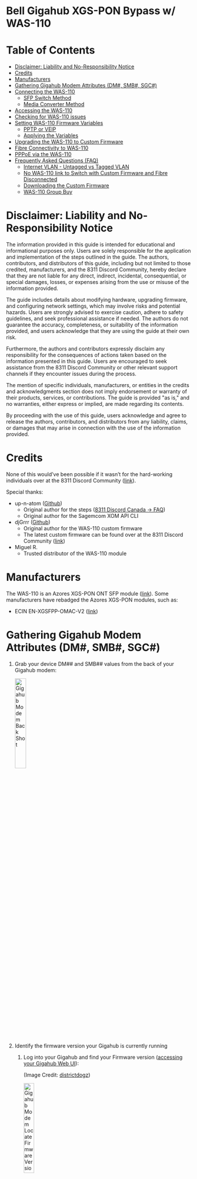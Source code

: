 # Bell Gigahub XGS-PON Bypass w/ WAS-110

<!-- Table of Contents -->

# Table of Contents

- [Disclaimer: Liability and No-Responsibility Notice](#disclaimer-liability-and-no-responsibility-notice)
- [Credits](#credits)
- [Manufacturers](#manufacturers)
- [Gathering Gigahub Modem Attributes (DM#, SMB#, SGC#)](#gathering-gigahub-modem-attributes-dm-smb-sgc)
- [Connecting the WAS-110](#connecting-the-was-110)
  - [SFP Switch Method](#sfp-switch-method)
  - [Media Converter Method](#media-converter-method)
- [Accessing the WAS-110](#accessing-the-was-110)
- [Checking for WAS-110 issues](#checking-for-was-110-issues)
- [Setting WAS-110 Firmware Variables](#setting-was-110-firmware-variables)
  - [PPTP or VEIP](#pptp-or-veip)
  - [Applying the Variables](#applying-the-variables)
- [Upgrading the WAS-110 to Custom Firmware](#upgrading-the-was-110-to-custom-firmware)
- [Fibre Connectivity to WAS-110](#fibre-connectivity-to-was-110)
- [PPPoE via the WAS-110](#pppoe-via-the-was-110)
- [Frequently Asked Questions (FAQ)](#frequently-asked-questions-faq)
  - [Internet VLAN - Untagged vs Tagged VLAN](#internet-vlan---untagged-vs-tagged-vlan)
  - [No WAS-110 link to Switch with Custom Firmware and Fibre Disconnected](#no-was-110-link-to-switch-with-custom-firmware-and-fibre-disconnected)
  - [Downloading the Custom Firmware](#downloading-the-custom-firmware)
  - [WAS-110 Group Buy](#was-110-group-buy)

# Disclaimer: Liability and No-Responsibility Notice

The information provided in this guide is intended for educational and informational purposes only. Users are solely responsible for the
application and implementation of the steps outlined in the guide. The authors, contributors, and distributors of this guide, including but not
limited to those credited, manufacturers, and the 8311 Discord Community, hereby declare that they are not liable for any direct, indirect,
incidental, consequential, or special damages, losses, or expenses arising from the use or misuse of the information provided.

The guide includes details about modifying hardware, upgrading firmware, and configuring network settings, which may involve risks and
potential hazards. Users are strongly advised to exercise caution, adhere to safety guidelines, and seek professional assistance if needed.
The authors do not guarantee the accuracy, completeness, or suitability of the information provided, and users acknowledge that they are
using the guide at their own risk.

Furthermore, the authors and contributors expressly disclaim any responsibility for the consequences of actions taken based on the
information presented in this guide. Users are encouraged to seek assistance from the 8311 Discord Community or other relevant support
channels if they encounter issues during the process.

The mention of specific individuals, manufacturers, or entities in the credits and acknowledgments section does not imply endorsement or
warranty of their products, services, or contributions. The guide is provided "as is," and no warranties, either express or implied, are made
regarding its contents.

By proceeding with the use of this guide, users acknowledge and agree to release the authors, contributors, and distributors from any
liability, claims, or damages that may arise in connection with the use of the information provided.

# Credits

None of this would’ve been possible if it wasn’t for the hard-working individuals over at the 8311 Discord Community ([link](https://discord.com/servers/8311-886329492438671420)).

Special thanks:

- up-n-atom ([Github](https://github.com/up-n-atom))
  - Original author for the steps ([8311 Discord Canada → FAQ](https://discord.com/channels/886329492438671420/1034609993451847680))
  - Original author for the Sagemcom XOM API CLI
- djGrrr ([Github](https://github.com/djGrrr))
  - Original author for the WAS-110 custom firmware
  - The latest custom firmware can be found over at the 8311 Discord Community ([link](https://discord.com/channels/886329492438671420/1162279893388759122/1178570504496496692))
- Miguel R.
  - Trusted distributor of the WAS-110 module

# Manufacturers

The WAS-110 is an Azores XGS-PON ONT SFP module ([link](https://azoresnetworks.com/product/pon-cpe-65.html)). Some manufacturers have rebadged the Azores XGS-PON modules, such
as:

- ECIN EN-XGSFPP-OMAC-V2 ([link](https://ecin.ca/custom-xgs-pon-sfp-stick-module-xgspon-ont-w-t-mac-function-mounted-on-sfp-package/))

# Gathering Gigahub Modem Attributes (DM#, SMB#, SGC#)

1. Grab your device DM## and SMB## values from the back of your Gigahub modem:

   <a href="./doc-assets/images/gigahub-modem-back-shot.png" target="_blank">
    <img src="./doc-assets/images/gigahub-modem-back-shot.png" alt="Gigahub Modem Back Shot" width="25%"/>
   </a>

2. Identify the firmware version your Gigahub is currently running

   1. Log into your Gigahub and find your Firmware version ([accessing your Gigahub Web UI](https://forum.bell.ca/t5/Internet/Questions-about-GigaHub-modem-get-version-retrieve-password-won/m-p/22480/highlight/true#M6316)):

      (Image Credit: [districtdogz](https://discord.com/channels/886329492438671420/1136785888907632914/1182059889770635385))

       <a href="./doc-assets/images/gigahub-modem-locate-firmware-version.png" target="_blank">
           <img src="./doc-assets/images/gigahub-modem-locate-firmware-version.png" alt="Gigahub Modem Locate Firmware Version" width="25%"/>
       </a>

   2. Match your firmware version to the relative SGC# in the 8311 Discord channel ([link](https://discord.com/channels/886329492438671420/1162279893388759122/1178568978071818240))
      - Known firmware versions and their corresponding SGC#:
           <table>
               <thead>
                   <tr>
                       <th>Device</th>
                       <th>Version</th>
                       <th>SGC#</th>
                   </tr>
               </thead>
               <tbody>
                   <tr>
                       <td>Home Hub 4000</td>
                       <td>1.7.2</td>
                       <td>SGC821011A</td>
                   </tr>
                   <tr>
                       <td>Home Hub 4000</td>
                       <td>1.7.8.1</td>
                       <td>SGC8210140</td>
                   </tr>
                   <tr>
                       <td>Home Hub 4000</td>
                       <td>1.7.11</td>
                       <td>SGC8210154</td>
                   </tr>
                   <tr>
                       <td>Giga Hub</td>
                       <td>1.16.3</td>
                       <td>SGC830006E</td>
                   </tr>
                   <tr>
                       <td>Giga Hub</td>
                       <td>1.16.5</td>
                       <td>SGC830007C</td>
                   </tr>
                   <tr>
                       <td>Giga Hub</td>
                       <td>1.19.5.1</td>
                       <td>SGC83000C8</td>
                   </tr>
                   <tr>
                       <td>Giga Hub</td>
                       <td>1.19.5.4</td>
                       <td>SGC83000D0</td>
                   </tr>
                   <tr>
                       <td>Giga Hub</td>
                       <td>1.19.6</td>
                       <td>SGC83000DC</td>
                   </tr>
               </tbody>
           </table>

# Connecting the WAS-110

## Directly into SFP NIC Method

Plug the WAS-110 directly into your SFP NIC (e.g. Intel X520-DA2, Mellanox ConnectX-3, etc.) and set the host IP to 192.168.11.100/24.

## SFP Switch Method

Accessing the WAS-110 via a switch is possible if you have a 10G switch ready to go.

<!-- image reference to was-110-connectivty-via-switch.png -->
<a href="./doc-assets/images/was-110-connectivty-via-switch.png" target="_blank">
    <img src="./doc-assets/images/was-110-connectivty-via-switch.png" alt="WAS-110 Connectivity via Switch" width="50%"/>
</a>

Some switches require you to have the fibre connected to establish a link. After you have the custom firmware, you can setup the WAS-110
to link without fibre connected (see [FAQ](#frequently-asked-question-faq)).

## Media Converter Method

If you don’t have a switch or the switch is not linking with your WAS-110, a media converter will work instead.

<!-- image reference to was-110-connectivty-via-media-converter.png -->
<a href="./doc-assets/images/was-110-connectivty-via-media-converter.png" target="_blank">
    <img src="./doc-assets/images/was-110-connectivty-via-media-converter.png" alt="WAS-110 Connectivity via Media Converter" width="50%"/>
</a>

# Accessing the WAS-110

1. Confirm you can access the WAS-110 by pinging it from your client device/virtual machine:

   <a href="./doc-assets/images/was-110-access-ping-confirmation.png" target="_blank">
    <img src="./doc-assets/images/was-110-access-ping-confirmation.png" alt="WAS-110 Access Ping Confirmation" width="50%"/>
   </a>

2. Go to [http://192.168.11.1](http://192.168.11.1) login with `admin` and password `QsCg@7249#5281`:

   <a href="./doc-assets/images/was-110-access-web-ui.png" target="_blank">
    <img src="./doc-assets/images/was-110-access-web-ui.png" alt="WAS-110 Access Web UI" width="50%"/>
   </a>

3. Go to the Service tab and tick the box on SSH:

   <a href="./doc-assets/images/was-110-access-web-ui-ssh.png" target="_blank">
    <img src="./doc-assets/images/was-110-access-web-ui-ssh.png" alt="WAS-110 Access Web UI SSH" width="50%"/>
   </a>

4. Start up a terminal and SSH into the WAS-110 with login `root` and password `QpZm@4246#5753`:

   - Linux
     - `ssh -oHostKeyAlgorithms=+ssh-rsa -oPubkeyAcceptedKeyTypes=+ssh-rsa root@192.168.11.1`
   - Windows 11
     - `ssh root@192.168.11.1`

   <a href="./doc-assets/images/was-110-access-ssh-windows.png" target="_blank">
    <img src="./doc-assets/images/was-110-access-ssh-windows.png" alt="WAS-110 Access Web UI SSH" width="50%"/>
   </a>

   - If you had logged into the stick and it rebooted on you, you’ll have to clear your known_hosts file otherwise you’ll get an error since the WAS-110’s SSH RSA fingerprint key changes after every reboot.

# Checking for WAS-110 issues

Check for issues on the WAS-110 by running the command below and ensuring that it returns nothing:

```shell
VOLS="kernelA bootcoreA rootfsA kernelB bootcoreB rootfsB rootfs_data ptconf" ; i=0; for VOL in $VOLS; do VOLID=$(ubinfo /dev/ubi0 -N "$VOL" 2>/dev/null | grep 'Volume ID:' | awk '{print $3}'); [ -z "$VOLID" ] && echo "Volume $VOL missing" || [ "$VOLID" -eq "$i" ] 2>/dev/null || echo "Volume $VOL misplaced (should be ID $i, not $VOLID)"; i=$((i+1)); done
```

<!-- was-110-checking-for-issues.png -->
<a href="./doc-assets/images/was-110-checking-for-issues.png" target="_blank">
    <img src="./doc-assets/images/was-110-checking-for-issues.png" alt="WAS-110 Checking for Issues" width="50%"/>
</a>

If you run into issues, seek support from the 8311 Discord community ([link](https://discord.com/channels/886329492438671420/1173846818535247904/1173846818535247904)).

# Setting WAS-110 Firmware Variables

## PPTP or VEIP

You need to know if you're on PPTP or VEIP. Check up-n-atom's guide on Discord ([link](https://discord.com/channels/886329492438671420/1162279893388759122/1178570504496496692)).

## Applying the Variables

1. Ensure no issues are coming up with the WAS-110 (see [here](#checking-for-was-110-issues))
2. Issue the following commands while SSHed into the WAS-110 (replace your DM## , SMB##, and SGC## where applicable:

   ```shell
   # mib_file
   fw_setenv mib_file
   fw_setenv mib_file

   # 8311_device_sn
   # Replace DM############# with your DM## value from the back of your modem
   fw_setenv 8311_device_sn DM#############
   fw_setenv 8311_device_sn DM#############

   # 8311_gpon_sn
   # Replace SMB######### with your SMB## value from the back of your modem
   fw_setenv 8311_gpon_sn SMB#########
   fw_setenv 8311_gpon_sn SMB#########

   # 8311_equipment_id
   # Replace 56## with the corresponding id for your modem
   #    5689 is for the Home Hub 4000
   #    5690 is for the Giga Hub
   fw_setenv 8311_equipment_id 56##
   fw_setenv 8311_equipment_id 56##

   # 8311_hw_ver
   # Replace Fast56####### with the corresponding hardware version for your modem
   #   Fast5689Bell  is for the Home Hub 4000
   #   Fast5689EBell is for the Giga Hub
   fw_setenv 8311_hw_ver Fast56#######
   fw_setenv 8311_hw_ver Fast56#######

   # 8311_reg_id_hex
   fw_setenv 8311_reg_id_hex 00
   fw_setenv 8311_reg_id_hex 00

   # 8311_sw_verA
   # Replace SGC####### with your SGC## value from the back of your modem
   fw_setenv 8311_sw_verA SGC#######
   fw_setenv 8311_sw_verA SGC#######

   # 8311_sw_verB
   # Replace SGC####### with your SGC## value from the back of your modem
   fw_setenv 8311_sw_verB SGC#######
   fw_setenv 8311_sw_verB SGC#######

   # 8311_mib_file
   # VEIP = /etc/mibs/prx300_1V.ini
   # PPTP = /etc/mibs/prx300_1U.ini
   # Check up-n-atom's guide on Discord for more info on the XOM API CLI
   fw_setenv 8311_mib_file /etc/mibs/prx300_1V.ini
   fw_setenv 8311_mib_file /etc/mibs/prx300_1V.ini

   # 8311_cp_hw_ver
   fw_setenv 8311_cp_hw_ver_sync 1
   fw_setenv 8311_cp_hw_ver_sync 1
   ```

   Note: Duplication of the commands are intentional

   Screenshot of applying the variables:
   <!-- was-110-applying-firmware-environment-variables.png -->
    <a href="./doc-assets/images/was-110-applying-firmware-environment-variables.png" target="_blank">
         <img src="./doc-assets/images/was-110-applying-firmware-environment-variables.png" alt="WAS-110 Applying Firmware Environment Variables" width="50%"/>
    </a>

# Upgrading the WAS-110 to Custom Firmware

1. Ensure no issues are coming up with the WAS-110 (see [here](#checking-for-was-110-issues))
2. Download the latest firmware from the 8311 Discord Server ([link](https://discord.com/channels/886329492438671420/1162279893388759122/1178570504496496692))
3. Extract `local-upgrade.img` from the archive file you just downloaded
4. On the WAS-110’s WEB UI:

   - Upgrade to the custom firmware (note: you have to do this twice):

     - Select `browse` and select the `local-upgrade.img` file
     - Select Upgrade
     - Module will reboot

     <!-- was-110-firmware-upgrade-webui.png -->
        <a href="./doc-assets/images/was-110-firmware-upgrade-webui.png" target="_blank">
            <img src="./doc-assets/images/was-110-firmware-upgrade-webui.png" alt="WAS-110 Firmware Upgrade Web UI" width="50%"/>
        </a>

   - After the module comes back up, ensure there are no issues (see [here](#checking-for-was-110-issues))
   - Add the failsafe file to the module to ensure we can recover it if something goes wrong:

     ```shell
     touch /ptconf/.failsafe
     ```

   - Repeat the firmware upgrade from the previous step (yes, you must do this twice)
   - After the module comes back up a second time, ensure there are no issues (see [here](#checking-for-was-110-issues))

5. Leave the WAS-110 plugged in and ensure it stays up for 5 minutes without rebooting, you can spam pings to 192.168.11.1 to see if the
   device stays up.
6. If all is good, you can remove the failsafe and reboot the stick:

   ```shell
   rm -f /ptconf/.failsafe
   reboot
   ```

# Fibre Connectivity to WAS-110

1. Plug the fibre into your WAS-110
2. In the WAS-110’s Web UI at Status → PON, ensure it shows an ONU State of O5.
   - If it’s not showing O5, either:
     - Your fibre isn't connected properly
     - Your firmware variables are incorrect

<!-- was-110-fibre-connectivity-webui.png -->
<a href="./doc-assets/images/was-110-fibre-connectivity-webui.png" target="_blank">
    <img src="./doc-assets/images/was-110-fibre-connectivity-webui.png" alt="WAS-110 Fibre Connectivity Web UI" width="50%"/>
</a>

# PPPoE via the WAS-110

Using your choice of router (i.e. OPNSense, PFSense, Ubiquiti Dream Machine, etc.), setup PPPoE (b1id/password) like you normally
would’ve done with the Gigahub.

# Frequently Asked Questions (FAQ)

## Internet VLAN - Untagged vs Tagged VLAN

The custom firmware will default to untagging the Internet VLAN for PPPoE.

If you still wish to have the Internet Service VLAN tagged to 35, check the djGrrr’s docs on Github ([link](https://github.com/djGrrr/8311-was-110-firmware-builder))

## No WAS-110 link to Switch with Custom Firmware and Fibre Disconnected

The WAS-110 asserts RX_LOS which some switches (e.g. Mikrotik) monitor to establish a link. You need to disable this.

1. Re-establish connectivity from the device that you previously SSHed the WAS-110 from
2. Issue the following SSH commands to update the 8311_rx_los variable to a value of 0
   ```shell
   fw_setenv 8311_rx_los 0
   fw_setenv 8311_rx_los 0
   ```
3. Reconnect the WAS-110 into the switch, you should now get a link even with the fibre disconnected

## Downloading the Custom Firmware

The latest custom firmware by djGrrr for the WAS-110 can be obtained from the 8311 Discord Community ([link](https://discord.com/channels/886329492438671420/1162279893388759122/1178570504496496692)).

## WAS-110 Group Buy

If you’re interested in obtaining one through a group buy, check out the 8311 Discord Buy and Sell channel ([link](https://discord.com/channels/886329492438671420/1133904770374062130)).
